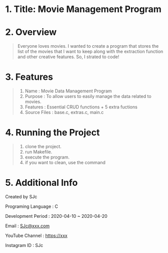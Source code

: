 # 1. Title: Movie Management Program

# 2. Overview
> Everyone loves movies. I wanted to create a program that stores the list of the movies that I want to keep along with the extraction function and other creative features. So, I strated to code!

# 3. Features
 >1. Name : Movie Data Management Program
 >2. Purpose : To allow users to easily manage the data related to movies.
 >3. Features : Essential CRUD functions + 5 extra fuctions
 >4. Source Files : base.c, extras.c, main.c
 
 # 4. Running the Project
 >1. clone the project.
 >2. run Makefile.
 >3. execute the program.
 >4. if you want to clean, use the command
 
 # 5. Additional Info
  Created by SJc 
  
  Programing Language : C
  
  Development Period : 2020-04-10 ~ 2020-04-20
  
  Email : <SJc@xxx.com>
  
  YouTube Channel : <https://xxx>
  
  Instagram ID : SJc
